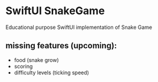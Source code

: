 # SwiftUI SnakeGame 

Educational purpose SwiftUI implementation of Snake Game

## missing features (upcoming):
- food (snake grow)
- scoring
- difficulty levels (ticking speed)